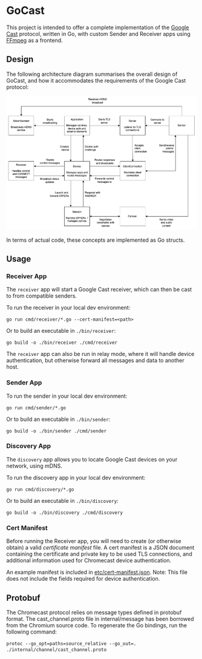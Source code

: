 # GoCast

This project is intended to offer a complete implementation of the [Google Cast](https://en.wikipedia.org/wiki/Google_Cast) protocol, written in Go, with custom Sender and Receiver apps using [FFmpeg](https://ffmpeg.org/) as a frontend.

## Design

The following architecture diagram summarises the overall design of GoCast, and how it accommodates the requirements of the Google Cast protocol:

![Architecture Diagram](./doc/architecture.drawio.png)

In terms of actual code, these concepts are implemented as Go structs.

## Usage

### Receiver App

The `receiver` app will start a Google Cast receiver, which can then be cast to from compatible senders.  

To run the receiver in your local dev environment:

    go run cmd/receiver/*.go --cert-manifest=<path>

Or to build an executable in `./bin/receiver`:

    go build -o ./bin/receiver ./cmd/receiver

The `receiver` app can also be run in relay mode, where it will handle device authentication, but otherwise forward all messages and data to another host.

### Sender App

To run the sender in your local dev environment:

    go run cmd/sender/*.go

Or to build an executable in `./bin/sender`:

    go build -o ./bin/sender ./cmd/sender

### Discovery App

The `discovery` app allows you to locate Google Cast devices on your network, using mDNS.

To run the discovery app in your local dev environment:

    go run cmd/discovery/*.go

Or to build an executable in `./bin/discovery`:

    go build -o ./bin/discovery ./cmd/discovery

### Cert Manifest

Before running the Receiver app, you will need to create (or otherwise obtain) a valid _certificate manifest_ file. A cert manifest is a JSON document containing the certificate and private key to be used TLS connections, and additional information used for Chromecast device authentication.

An example manifest is included in [etc/cert-manifest.json](./etc/cert-manifest.json). Note: This file does not include the fields required for device authentication.

## Protobuf

The Chromecast protocol relies on message types defined in protobuf format. The cast_channel.proto file in internal/message has been borrowed from the Chromium source code. To regenerate the Go bindings, run the following command:   

    protoc --go_opt=paths=source_relative --go_out=. ./internal/channel/cast_channel.proto
